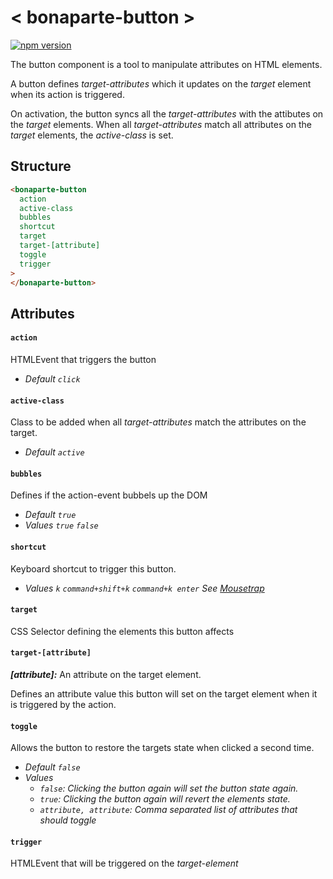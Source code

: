 # < bonaparte-button >

[![npm version](https://badge.fury.io/js/bonaparte-button.svg)](http://badge.fury.io/js/bonaparte-button)

The button component is a tool to manipulate attributes on HTML elements. 

A button defines _target-attributes_ which it updates on the _target_ element when its action is triggered.

On activation, the button syncs all the _target-attributes_ with the attibutes on the _target_ elements. When all _target-attributes_ match all attributes on the _target_ elements, the *active-class* is set.


## Structure 

```html
<bonaparte-button
  action
  active-class
  bubbles
  shortcut
  target
  target-[attribute]
  toggle
  trigger
>
</bonaparte-button>
```
## Attributes

#### `action`
HTMLEvent that triggers the button<br>
- _Default `click`_

#### `active-class`
Class to be added when all _target-attributes_ match the attributes on the target.
- _Default `active`_

#### `bubbles`
Defines if the action-event bubbels up the DOM
- _Default `true`_
- _Values `true` `false`_

#### `shortcut`
Keyboard shortcut to trigger this button.
- _Values `k` `command+shift+k` `command+k enter` See [Mousetrap](https://craig.is/killing/mice)_

#### `target`
CSS Selector defining the elements this button affects

#### `target-[attribute]`
___[attribute]:___ An attribute on the target element.

Defines an attribute value this button will set on the target element when it is triggered by the action.

#### `toggle`
Allows the button to restore the targets state when clicked a second time.
- _Default `false`_ 
- _Values_ 
  - _`false`: Clicking the button again will set the button state again._
  - _`true`: Clicking the button again will revert the elements state._ 
  - _`attribute, attribute`: Comma separated list of attributes that should toggle_ 

#### `trigger`
HTMLEvent that will be triggered on the _target-element_



